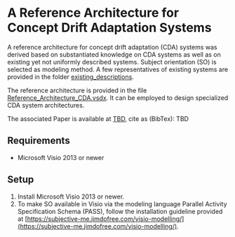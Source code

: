 # A Reference Architecture for Concept Drift Adaptation Systems

A reference architecture for concept drift adaptation (CDA) systems was derived based on substantiated knowledge on CDA systems as well as on existing yet not uniformly described systems. Subject orientation (SO) is selected as modeling method. A few representatives of existing systems are provided in the folder [existing_descriptions](existing_descriptions).

The reference architecture is provided in the file [Reference_Architecture_CDA.vsdx](Reference_Architecture_CDA.vsdx). It can be employed to design specialized CDA system architectures.

The associated Paper is available at [TBD](TBD), cite as (BibTex): TBD


## Requirements
* Microsoft Visio 2013 or newer

## Setup
1. Install Microsoft Visio 2013 or newer.
1. To make SO available in Visio via the modeling language Parallel Activity Specification Schema (PASS), follow the installation guideline provided at [https://subjective-me.jimdofree.com/visio-modelling/](https://subjective-me.jimdofree.com/visio-modelling/).
